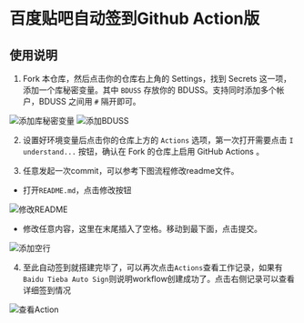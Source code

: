 # 百度贴吧自动签到Github Action版

## 使用说明

1. Fork 本仓库，然后点击你的仓库右上角的 Settings，找到 Secrets 这一项，添加一个库秘密变量。其中 `BDUSS` 存放你的 BDUSS。支持同时添加多个帐户，BDUSS 之间用 `#` 隔开即可。

![添加库秘密变量](https://user-images.githubusercontent.com/30728105/165701800-ff57b82c-553d-4ddb-9687-d7be1c99801d.png)
![添加BDUSS](https://user-images.githubusercontent.com/30728105/165701943-d9086ff4-b251-437f-bb64-769f62fa730d.png)

2. 设置好环境变量后点击你的仓库上方的 `Actions` 选项，第一次打开需要点击 `I understand...` 按钮，确认在 Fork 的仓库上启用 GitHub Actions 。

3. 任意发起一次commit，可以参考下图流程修改readme文件。

- 打开`README.md`，点击修改按钮

![修改README](https://user-images.githubusercontent.com/30728105/165702570-e07bdd1d-752e-4d30-9994-af850f84ee32.png)

- 修改任意内容，这里在末尾插入了空格。移动到最下面，点击提交。

![添加空行](https://user-images.githubusercontent.com/30728105/165702845-0c918257-ea11-4a9d-90c1-814054d6a20e.png)

4. 至此自动签到就搭建完毕了，可以再次点击`Actions`查看工作记录，如果有`Baidu Tieba Auto Sign`则说明workflow创建成功了。点击右侧记录可以查看详细签到情况

![查看Action](https://user-images.githubusercontent.com/30728105/165702128-f364cda8-ceec-4b14-a5af-67c34b9de005.png)
 
